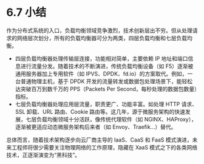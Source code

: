 # 6.7 小结

作为分布式系统的入口，负载均衡领域竞争激烈，技术创新层出不穷。但从处理请求的网络层次划分，所有的负载均衡器可分为两类，四层负载均衡和七层负载均衡。

- 四层负载均衡器处理传输层连接，功能相对简单，主要依赖 IP 地址和端口信息进行流量分发。随着技术的不断演进，传统负载均衡设备（如 F5）逐渐被通用服务器加上专用软件（如 IPVS、DPDK、fd.io）的方案取代。例如，一台普通物理主机，基于 DPDK 开发的流量转发或数据包处理场景下，能轻松达突破百万到数千万的 PPS（Packets Per Second，每秒处理的数据包数量）指标。
- 七层负载均衡器处理应用层流量，职责更广、功能丰富。如处理 HTTP 请求、SSL 卸载、URL 路由、Cookie 路由等。这几年，源于微服务架构的快速发展，七层负载均衡领域十分活跃，像传统代理软件（如 NGINX、HAProxy），逐渐被更适应动态微服务架构后来者（如 Envoy、Traefik...）替代。

总体而言，随着技术架构逐步向云厂商主导的 IaaS、CaaS 和 FaaS 模式演进，未来工程师将很少需要关注物理网络的工作原理，隐藏在 XaaS 模式之下的各类网络技术，正逐渐演变为“黑科技”。
